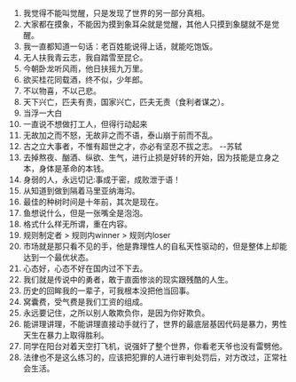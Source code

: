 1. 我觉得不能叫觉醒，只是发现了世界的另一部分真相。
2. 大家都在摸象，不能因为摸到象耳朵就是觉醒，其他人只摸到象腿就不是觉醒。
3. 我一直都知道一句话：老百姓能说得上话，就能吃饱饭。
4. 无人扶我青云志，我自踏雪至昆仑。
5. 今朝卧龙听风雨，他日扶摇九万里。
6. 欲买桂花同载酒，终不似，少年郎。
7. 不以物喜，不以己悲。
8. 天下兴亡，匹夫有责，国家兴亡，匹夫无责（食利者谋之）。
9. 当浮一大白
10. 一直说不想做打工人，但得行动起来
11. 无故加之而不怒，无故非之而不语，泰山崩于前而不乱。
12. 古之立大事者，不惟有超世之才，亦必有坚忍不拔之志。        --苏轼
13. 去掉熬夜、酗酒、纵欲、生气，进行止损是好转的开始，因为技能是立身之本，身体是革命的本钱。
14. 身弱的人，永远切记:事成于密，成败泄于语！
15. 从知道到做到隔着马里亚纳海沟。
16. 最佳的种树时间是十年前，其次是现在。
17. 鱼想说什么，但是一张嘴全是泡泡。
18. 格式什么样无所谓，重在内容。
19. 规则制定者 > 规则内winner > 规则内loser
20. 市场就是那只看不见的手，他是靠理性人的自私天性驱动的，但是整体上却能达到一个最优状态。
21. 心态好，心态不好在国内过不下去。
22. 我们就是传说中的勇者，敢于直面惨淡的现实跟残酷的人生。
23. 历史的回眸我的一辈子，可我根本没把他当回事。
24. 窝囊费，受气费是我们工资的组成。
25. 永远要记住，之所以别人敢欺负你，是因为你好欺负。
26. 能讲理讲理，不能讲理直接动手就行了，世界的最底层基因代码是暴力，男性天生在暴力上取得胜利。
27. 同学在阳台对着天空打飞机，说强奸了整个世界，你看老天爷也没有雷劈他。
28. 法律也不是这么练习的，应该把犯罪的人进行审判处罚后，对方改过，正常社会生活。
